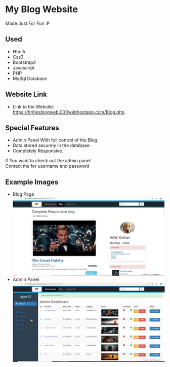 # My Blog Website
Made Just For Fun :P

## Used
* Html5
* Css3
* Bootstrap4
* Javascript
* PHP
* MySql Database

## Website Link
* Link to the Website: https://hritiksblogweb.000webhostapp.com/Blog.php

## Special Features
* Admin Panel With full control of the Blog.
* Data stored securely in the database.
* Completely Responsive.

If You want to check out the admin panel <br/> Contact me for username and password <br/>
## Example Images

* Blog Page ![alt text](https://raw.githubusercontent.com/hrithikkothari1234/MyBlogWebsite/master/exampleimage1.png)
* Admin Panel ![alt text](https://raw.githubusercontent.com/hrithikkothari1234/MyBlogWebsite/master/exampleimage2.png)
